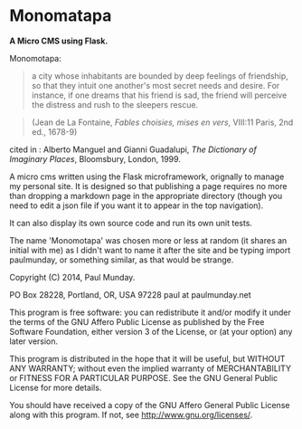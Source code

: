 Monomatapa
==========

**A Micro CMS using Flask.**

Monomotapa:
> a city whose inhabitants are bounded by deep feelings of friendship, so that
> they intuit one another's most secret needs and desire. For instance, if one
> dreams that his friend is sad, the friend will perceive the distress and 
> rush to the sleepers rescue.

>(Jean de La Fontaine, *Fables choisies, mises en vers*, VIII:11 Paris, 2nd ed., 1678-9)

cited in : 
Alberto Manguel and Gianni Guadalupi, *The Dictionary of Imaginary Places*, 
Bloomsbury, London, 1999.

A micro cms written using the Flask microframework, orignally to manage my 
personal site. It is designed so that publishing a page requires no more than
dropping a markdown page in the appropriate directory (though you need to edit
a json file if you want it to appear in the top navigation). 

It can also display its own source code and run its own unit tests.

The name 'Monomotapa' was chosen more or less at random (it shares an initial
with me) as I didn't want to name it after the site and be typing import 
paulmunday, or something similar, as that would be strange.

Copyright (C) 2014, Paul Munday.

PO Box 28228, Portland, OR, USA 97228
paul at paulmunday.net

This program is free software: you can redistribute it and/or modify
it under the terms of the GNU Affero  Public License as published by
the Free Software Foundation, either version 3 of the License, or
(at your option) any later version.

This program is distributed in the hope that it will be useful,
but WITHOUT ANY WARRANTY; without even the implied warranty of
MERCHANTABILITY or FITNESS FOR A PARTICULAR PURPOSE.  See the
GNU General Public License for more details.

You should have received a copy of the GNU Affero General Public License
along with this program.  If not, see <http://www.gnu.org/licenses/>.
